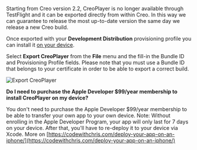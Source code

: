 Starting from Creo version 2.2, CreoPlayer is no longer available through TestFlight and it can be exported directly from within Creo. In this way we can guarantee to release the most up-to-date version the same day we release a new Creo build.

Once exported with your **Development Distribution** provisioning profile you can install it [on your device](https://docs.creolabs.com/creo/transfer-to-device.html). 

Select **Export CreoPlayer** from the **File** menu and the fill-in the Bundle ID and Provisioning Profile fields. Please note that you must use a Bundle ID that belongs to your certificate in order to be able to export a correct build. 

![Export CreoPlayer](export_creoplayer_1.png)

**Do I need to purchase the Apple Developer $99/year membership to install CreoPlayer on my device?**

You don't need to purchase the Apple Developer $99/year membership to be able to transfer your own app to your own device. Note: Without enrolling in the Apple Developer Program, your app will only last for 7 days on your device. After that, you'll have to re-deploy it to your device via Xcode. More on [https://codewithchris.com/deploy-your-app-on-an-iphone/](https://codewithchris.com/deploy-your-app-on-an-iphone/)